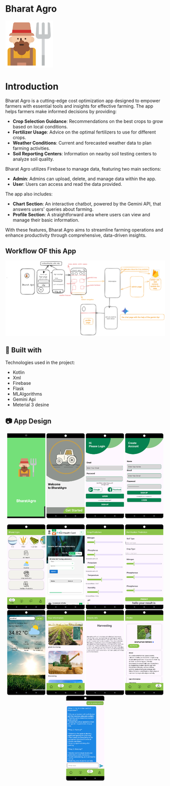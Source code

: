 # Bharat Agro
<img src="images/app_logo.svg" alt="Bharat Agro Logo" width="150"/>


# Introduction

Bharat Agro is a cutting-edge cost optimization app designed to empower farmers with essential tools and insights for effective farming. The app helps farmers make informed decisions by providing:
- **Crop Selection Guidance**: Recommendations on the best crops to grow based on local conditions.
- **Fertilizer Usage**: Advice on the optimal fertilizers to use for different crops.
- **Weather Conditions**: Current and forecasted weather data to plan farming activities.
- **Soil Reporting Centers**: Information on nearby soil testing centers to analyze soil quality.

Bharat Agro utilizes Firebase to manage data, featuring two main sections:
- **Admin**: Admins can upload, delete, and manage data within the app.
- **User**: Users can access and read the data provided.

The app also includes:
- **Chart Section**: An interactive chatbot, powered by the Gemini API, that answers users' queries about farming.
- **Profile Section**: A straightforward area where users can view and manage their basic information.

With these features, Bharat Agro aims to streamline farming operations and enhance productivity through comprehensive, data-driven insights.

## Workflow OF this App
![Wrok Flow OF the project](images/WorkFlow.png)

## 🔧 Built with
Technologies used in the project:
- Kotlin
- Xml
- Firebase
- Flask
- MLAlgorithms
- Gemini Api
- Meterial 3 desine


## 📷 App Design
<div align="center">
  <img src="images/img.png" width="120" height="267" alt=""> 
  <img src="images/startpage.png" width="120" height="267" alt="">
  <img src="images/login.png" width="120" height="267"alt="">
  <img src="images/signup.png" width="120" height="267" alt="">
  
</div>
<br>
<div align="center">
  <img src="images/Homepage.png" width="120" height="267" alt="">
  <img src="images/SoilReport.png" width="120" height="267" alt="">
  <img src="images/CropPrediction .png" width="120" height="267" alt="">
  <img src="images/FertilazationPrediction.png" width="120" height="267" alt="">
</div>
<div align="center">
  <img src="images/weather.png" width="120" height="267" alt="">
  <img src="images/infoSection.png" width="120" height="267" alt="">
  <img src="images/info_deatils.png" width="120" height="267" alt="">  
  <img src="images/profileSection.png" width="120" height="267" alt="">  
  
</div>
<div align="center">
  <img src="images/Chartbot.png" width="120" height="267" alt="">
 
  
</div>







